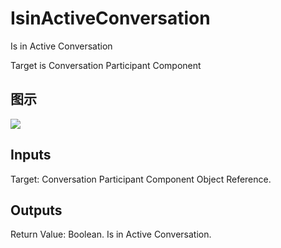 # IsinActiveConversation

Is in Active Conversation

Target is Conversation Participant Component

## 图示

![]($-20221218-18330375.png)

## Inputs

Target: Conversation Participant Component Object Reference.  

## Outputs

Return Value: Boolean. Is in Active Conversation.

